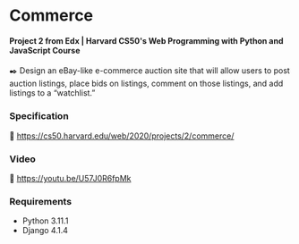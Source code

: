 # Commerce

#### Project 2 from Edx | Harvard CS50's Web Programming with Python and JavaScript Course

✒️ Design an eBay-like e-commerce auction site that will allow users to post auction listings, place bids on listings,
comment on those listings, and add listings to a “watchlist.”

### Specification

🚀 https://cs50.harvard.edu/web/2020/projects/2/commerce/

### Video

🚀 https://youtu.be/U57J0R6fpMk

### Requirements

* Python 3.11.1
* Django 4.1.4
